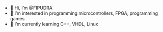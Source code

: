 - 👋 Hi, I’m @FIPUDRA
- 👀 I’m interested in programming microcontrollers, FPGA, programming games
- 🌱 I’m currently learning C++, VHDL, Linux


<!---
FIPUDRA/FIPUDRA is a ✨ special ✨ repository because its `README.md` (this file) appears on your GitHub profile.
You can click the Preview link to take a look at your changes.
--->
